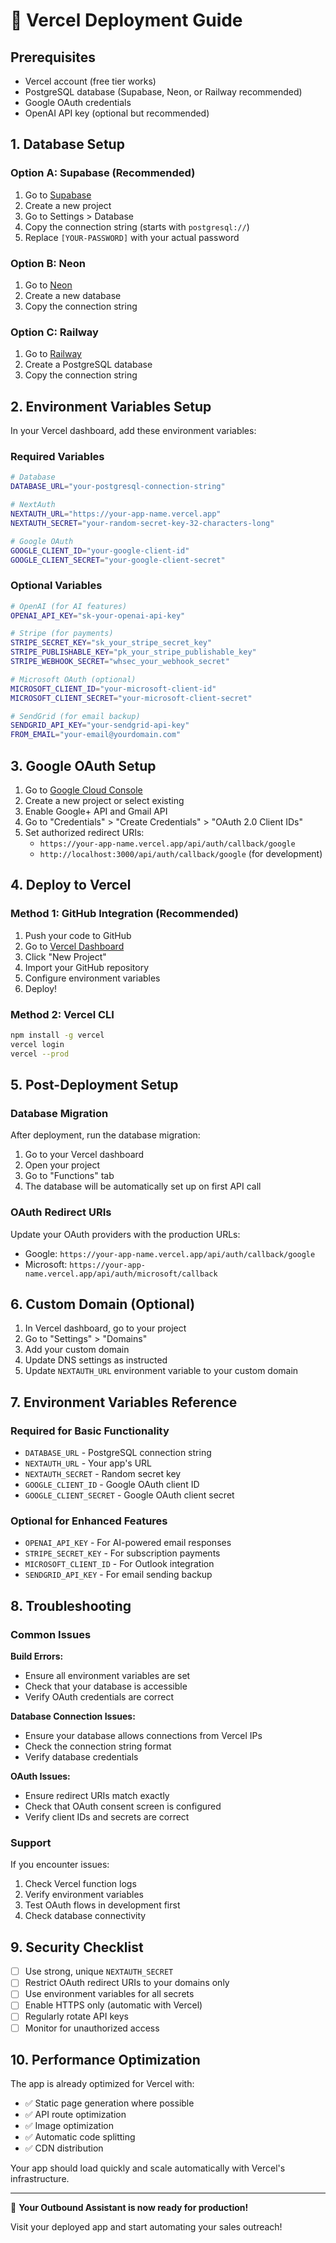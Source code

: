 # 🚀 Vercel Deployment Guide

## Prerequisites
- Vercel account (free tier works)
- PostgreSQL database (Supabase, Neon, or Railway recommended)
- Google OAuth credentials
- OpenAI API key (optional but recommended)

## 1. Database Setup

### Option A: Supabase (Recommended)
1. Go to [Supabase](https://supabase.com/)
2. Create a new project
3. Go to Settings > Database
4. Copy the connection string (starts with `postgresql://`)
5. Replace `[YOUR-PASSWORD]` with your actual password

### Option B: Neon
1. Go to [Neon](https://neon.tech/)
2. Create a new database
3. Copy the connection string

### Option C: Railway
1. Go to [Railway](https://railway.app/)
2. Create a PostgreSQL database
3. Copy the connection string

## 2. Environment Variables Setup

In your Vercel dashboard, add these environment variables:

### Required Variables
```bash
# Database
DATABASE_URL="your-postgresql-connection-string"

# NextAuth
NEXTAUTH_URL="https://your-app-name.vercel.app"
NEXTAUTH_SECRET="your-random-secret-key-32-characters-long"

# Google OAuth
GOOGLE_CLIENT_ID="your-google-client-id"
GOOGLE_CLIENT_SECRET="your-google-client-secret"
```

### Optional Variables
```bash
# OpenAI (for AI features)
OPENAI_API_KEY="sk-your-openai-api-key"

# Stripe (for payments)
STRIPE_SECRET_KEY="sk_your_stripe_secret_key"
STRIPE_PUBLISHABLE_KEY="pk_your_stripe_publishable_key"
STRIPE_WEBHOOK_SECRET="whsec_your_webhook_secret"

# Microsoft OAuth (optional)
MICROSOFT_CLIENT_ID="your-microsoft-client-id"
MICROSOFT_CLIENT_SECRET="your-microsoft-client-secret"

# SendGrid (for email backup)
SENDGRID_API_KEY="your-sendgrid-api-key"
FROM_EMAIL="your-email@yourdomain.com"
```

## 3. Google OAuth Setup

1. Go to [Google Cloud Console](https://console.cloud.google.com/)
2. Create a new project or select existing
3. Enable Google+ API and Gmail API
4. Go to "Credentials" > "Create Credentials" > "OAuth 2.0 Client IDs"
5. Set authorized redirect URIs:
   - `https://your-app-name.vercel.app/api/auth/callback/google`
   - `http://localhost:3000/api/auth/callback/google` (for development)

## 4. Deploy to Vercel

### Method 1: GitHub Integration (Recommended)
1. Push your code to GitHub
2. Go to [Vercel Dashboard](https://vercel.com/dashboard)
3. Click "New Project"
4. Import your GitHub repository
5. Configure environment variables
6. Deploy!

### Method 2: Vercel CLI
```bash
npm install -g vercel
vercel login
vercel --prod
```

## 5. Post-Deployment Setup

### Database Migration
After deployment, run the database migration:
1. Go to your Vercel dashboard
2. Open your project
3. Go to "Functions" tab
4. The database will be automatically set up on first API call

### OAuth Redirect URIs
Update your OAuth providers with the production URLs:
- Google: `https://your-app-name.vercel.app/api/auth/callback/google`
- Microsoft: `https://your-app-name.vercel.app/api/auth/microsoft/callback`

## 6. Custom Domain (Optional)

1. In Vercel dashboard, go to your project
2. Go to "Settings" > "Domains"
3. Add your custom domain
4. Update DNS settings as instructed
5. Update `NEXTAUTH_URL` environment variable to your custom domain

## 7. Environment Variables Reference

### Required for Basic Functionality
- `DATABASE_URL` - PostgreSQL connection string
- `NEXTAUTH_URL` - Your app's URL
- `NEXTAUTH_SECRET` - Random secret key
- `GOOGLE_CLIENT_ID` - Google OAuth client ID
- `GOOGLE_CLIENT_SECRET` - Google OAuth client secret

### Optional for Enhanced Features
- `OPENAI_API_KEY` - For AI-powered email responses
- `STRIPE_SECRET_KEY` - For subscription payments
- `MICROSOFT_CLIENT_ID` - For Outlook integration
- `SENDGRID_API_KEY` - For email sending backup

## 8. Troubleshooting

### Common Issues

**Build Errors:**
- Ensure all environment variables are set
- Check that your database is accessible
- Verify OAuth credentials are correct

**Database Connection Issues:**
- Ensure your database allows connections from Vercel IPs
- Check the connection string format
- Verify database credentials

**OAuth Issues:**
- Ensure redirect URIs match exactly
- Check that OAuth consent screen is configured
- Verify client IDs and secrets are correct

### Support
If you encounter issues:
1. Check Vercel function logs
2. Verify environment variables
3. Test OAuth flows in development first
4. Check database connectivity

## 9. Security Checklist

- [ ] Use strong, unique `NEXTAUTH_SECRET`
- [ ] Restrict OAuth redirect URIs to your domains only
- [ ] Use environment variables for all secrets
- [ ] Enable HTTPS only (automatic with Vercel)
- [ ] Regularly rotate API keys
- [ ] Monitor for unauthorized access

## 10. Performance Optimization

The app is already optimized for Vercel with:
- ✅ Static page generation where possible
- ✅ API route optimization
- ✅ Image optimization
- ✅ Automatic code splitting
- ✅ CDN distribution

Your app should load quickly and scale automatically with Vercel's infrastructure.

---

🎉 **Your Outbound Assistant is now ready for production!**

Visit your deployed app and start automating your sales outreach! 